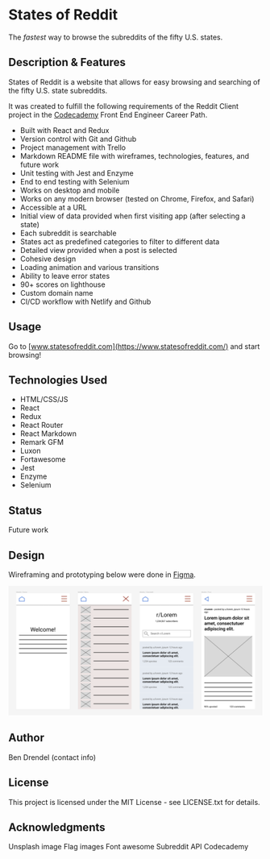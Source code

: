 # States of Reddit
The *fastest* way to browse the subreddits of the fifty U.S. states.

## Description & Features
States of Reddit is a website that allows for easy browsing and searching of the fifty U.S. state subreddits.

It was created to fulfill the following requirements of the Reddit Client project in the [Codecademy](https://www.codecademy.com) Front End Engineer Career Path.
* Built with React and Redux
* Version control with Git and Github
* Project management with Trello
* Markdown README file with wireframes, technologies, features, and future work
* Unit testing with Jest and Enzyme
* End to end testing with Selenium
* Works on desktop and mobile
* Works on any modern browser (tested on Chrome, Firefox, and Safari)
* Accessible at a URL
* Initial view of data provided when first visiting app (after selecting a state)
* Each subreddit is searchable
* States act as predefined categories to filter to different data
* Detailed view provided when a post is selected
* Cohesive design
* Loading animation and various transitions
* Ability to leave error states
* 90+ scores on lighthouse
* Custom domain name
* CI/CD workflow with Netlify and Github

## Usage
Go to [www.statesofreddit.com](https://www.statesofreddit.com/) and start browsing!

## Technologies Used
* HTML/CSS/JS
* React
* Redux
* React Router
* React Markdown
* Remark GFM
* Luxon
* Fortawesome
* Jest
* Enzyme
* Selenium

## Status
Future work

## Design
Wireframing and prototyping below were done in [Figma](https://www.figma.com).

<img src='./wireframe.png' width='600' alt='Wireframe' />

## Author
Ben Drendel (contact info)

## License
This project is licensed under the MIT License - see LICENSE.txt for details.

## Acknowledgments
Unsplash image
Flag images
Font awesome
Subreddit API
Codecademy
